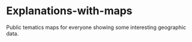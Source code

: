 # Explanations-with-maps
Public tematics maps for everyone showing some interesting geographic data.
